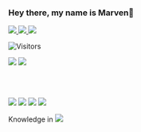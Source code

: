 ### Hey there, my name is Marven👋


<!--
**MarvenY/MarvenY** is a ✨ _special_ ✨ repository because its `README.md` (this file) appears on your GitHub profile.

Here are some ideas to get you started:

- 🔭 I’m currently working on ...
- 🌱 I’m currently learning ...
- 👯 I’m looking to collaborate on ...
- 🤔 I’m looking for help with ...
- 💬 Ask me about ...
- 📫 How to reach me: ...
- 😄 Pronouns: ...
- ⚡ Fun fact: ...
-->

<a href="mailto:marven_younes@hotmail.com">
<img src="https://img.shields.io/badge/Microsoft_Outlook-0078D4?style=for-the-badge&logo=microsoft-outlook&logoColor=white" />
</a>
<a href = "https://www.instagram.com/marven_younes/">
 <img src = "https://img.shields.io/badge/Instagram-E4405F?style=for-the-badge&logo=instagram&logoColor=white">
</a>
<a href= "https://stackoverflow.com/users/14737401/always-greg">
 <img src = https://img.shields.io/badge/Stack_Overflow-FE7A16?style=for-the-badge&logo=stack-overflow&logoColor=white>
</a>

![Visitors](https://api.visitorbadge.io/api/visitors?path=https%3A%2F%2Fgithub.com%2FMarvenY&countColor=%23263759&style=flat-square)


<img src = "https://o.remove.bg/downloads/d57ccc7d-0c3e-4b6f-8351-e4e686d81fdd/computer-design-template-19fcbb354d2bd7bde0059de2c0ac1cca_screen-removebg-preview.png" />
<img src = "https://img.shields.io/badge/Windows-0078D6?style=for-the-badge&logo=windows&logoColor=white" />



<br> </br>
<p>
<img src = "https://img.shields.io/badge/-%E2%9C%A8Languages%E2%9C%A8-lightgrey" />
<img src = "https://img.shields.io/badge/C%2B%2B-00599C?style=for-the-badge&logo=c%2B%2B&logoColor=white" />
<img src = "https://img.shields.io/badge/Python-FFD43B?style=for-the-badge&logo=python&logoColor=blue" />
<img src = "https://img.shields.io/badge/HTML5-E34F26?style=for-the-badge&logo=html5&logoColor=white"/>
</p>

<p>
Knowledge in 
<img src = "https://img.shields.io/badge/OpenCV-27338e?style=for-the-badge&logo=OpenCV&logoColor=white"/>
</p>
